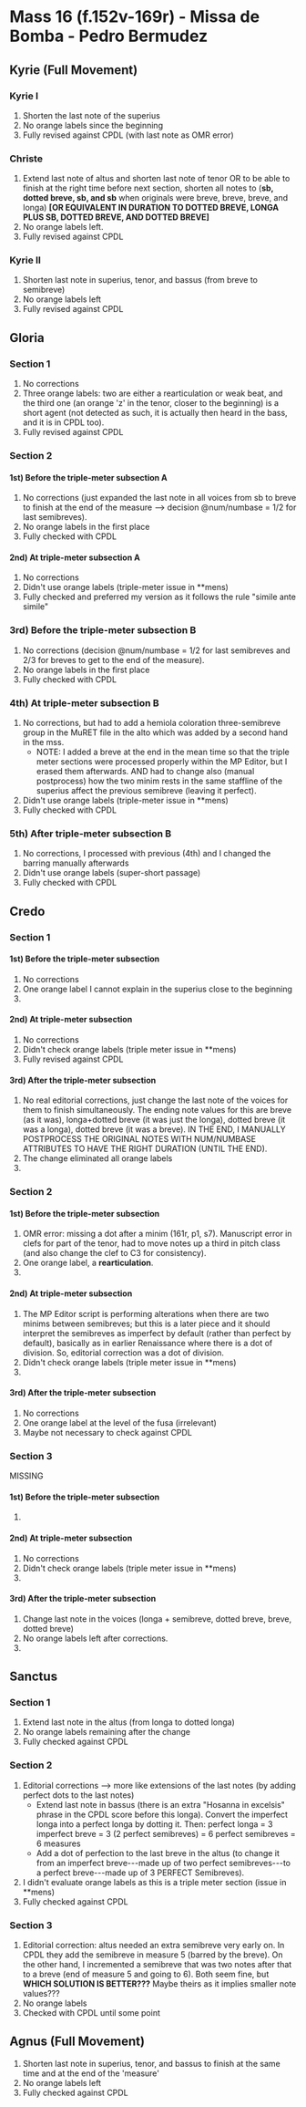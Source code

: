 # Mass 16 (f.152v-169r) - Missa de Bomba - Pedro Bermudez



## Kyrie (Full Movement)
### Kyrie I
1. Shorten the last note of the superius
2. No orange labels since the beginning
3. Fully revised against CPDL (with last note as OMR error)

### Christe
1. Extend last note of altus and shorten last note of tenor OR to be able to finish at the right time before next section, shorten all notes to (**sb, dotted breve, sb, and sb** when originals were breve, breve, breve, and longa) **[OR EQUIVALENT IN DURATION TO DOTTED BREVE, LONGA PLUS SB, DOTTED BREVE, AND DOTTED BREVE]**
2. No orange labels left.
3. Fully revised against CPDL

### Kyrie II
1. Shorten last note in superius, tenor, and bassus (from breve to semibreve)
2. No orange labels left
3. Fully revised against CPDL


## Gloria
### Section 1
1. No corrections
2. Three orange labels: two are either a rearticulation or weak beat, and the third one (an orange 'z' in the tenor, closer to the beginning) is a short agent (not detected as such, it is actually then heard in the bass, and it is in CPDL too).
3. Fully revised against CPDL

### Section 2
#### 1st) Before the triple-meter subsection A
1. No corrections (just expanded the last note in all voices from sb to breve to finish at the end of the measure --> decision @num/numbase = 1/2 for last semibreves).
2. No orange labels in the first place
3. Fully checked with CPDL

#### 2nd) At triple-meter subsection A
1. No corrections
2. Didn't use orange labels (triple-meter issue in \*\*mens)
3. Fully checked and preferred my version as it follows the rule "simile ante simile"

### 3rd) Before the triple-meter subsection B
1. No corrections (decision @num/numbase = 1/2 for last semibreves and 2/3 for breves to get to the end of the measure).
2. No orange labels in the first place
3. Fully checked with CPDL

### 4th) At triple-meter subsection B
1. No corrections, but had to add a hemiola coloration three-semibreve group in the MuRET file in the alto which was added by a second hand in the mss.
    - NOTE: I added a breve at the end in the mean time so that the triple meter sections were processed properly within the MP Editor, but I erased them afterwards. AND had to change also (manual postprocess) how the two minim rests in the same staffline of the superius affect the previous semibreve (leaving it perfect).
2. Didn't use orange labels (triple-meter issue in \*\*mens)
3. Fully checked with CPDL

### 5th) After triple-meter subsection B
1. No corrections, I processed with previous (4th) and I changed the barring manually afterwards
2. Didn't use orange labels (super-short passage)
3. Fully checked with CPDL


## Credo
### Section 1
#### 1st) Before the triple-meter subsection
1. No corrections
2. One orange label I cannot explain in the superius close to the beginning
3. 

#### 2nd) At triple-meter subsection
1. No corrections
2. Didn't check orange labels (triple meter issue in \*\*mens)
3. Fully revised against CPDL

#### 3rd) After the triple-meter subsection
1. No real editorial corrections, just change the last note of the voices for them to finish simultaneously. The ending note values for this are breve (as it was), longa+dotted breve (it was just the longa), dotted breve (it was a longa), dotted breve (it was a breve). IN THE END, I MANUALLY POSTPROCESS THE ORIGINAL NOTES WITH NUM/NUMBASE ATTRIBUTES TO HAVE THE RIGHT DURATION (UNTIL THE END).
2. The change eliminated all orange labels
3. 


### Section 2
#### 1st) Before the triple-meter subsection
1. OMR error: missing a dot after a minim (161r, p1, s7). Manuscript error in clefs for part of the tenor, had to move notes up a third in pitch class (and also change the clef to C3 for consistency).
2. One orange label, a **rearticulation**.
3.


#### 2nd) At triple-meter subsection
1. The MP Editor script is performing alterations when there are two minims between semibreves; but this is a later piece and it should interpret the semibreves as imperfect by default (rather than perfect by default), basically as in earlier Renaissance where there is a dot of division. So, editorial correction was a dot of division.
2. Didn't check orange labels (triple meter issue in \*\*mens)
3.

#### 3rd) After the triple-meter subsection
1. No corrections
2. One orange label at the level of the fusa (irrelevant)
3. Maybe not necessary to check against CPDL


### Section 3
MISSING
#### 1st) Before the triple-meter subsection
1. 


#### 2nd) At triple-meter subsection
1. No corrections
2. Didn't check orange labels (triple meter issue in \*\*mens)
3.

#### 3rd) After the triple-meter subsection
1. Change last note in the voices (longa + semibreve, dotted breve, breve, dotted breve)
2. No orange labels left after corrections.
3. 




## Sanctus
### Section 1
1. Extend last note in the altus (from longa to dotted longa)
2. No orange labels remaining after the change
3. Fully checked against CPDL

### Section 2
1. Editorial corrections --> more like extensions of the last notes (by adding perfect dots to the last notes) 
    - Extend last note in bassus (there is an extra "Hosanna in excelsis" phrase in the CPDL score before this longa). Convert the imperfect longa into a perfect longa by dotting it. Then: perfect longa = 3 imperfect breve = 3 (2 perfect semibreves) = 6 perfect semibreves = 6 measures
    - Add a dot of perfection to the last breve in the altus (to change it from an imperfect breve---made up of two perfect semibreves---to a perfect breve---made up of 3 PERFECT Semibreves).
2. I didn't evaluate orange labels as this is a triple meter section (issue in \*\*mens)
3. Fully checked against CPDL

### Section 3
1. Editorial correction: altus needed an extra semibreve very early on. In CPDL they add the semibreve in measure 5 (barred by the breve). On the other hand, I incremented a semibreve that was two notes after that to a breve (end of measure 5 and going to 6). Both seem fine, but **WHICH SOLUTION IS BETTER???** Maybe theirs as it implies smaller note values???
2. No orange labels
3. Checked with CPDL until some point


## Agnus (Full Movement)
1. Shorten last note in superius, tenor, and bassus to finish at the same time and at the end of the 'measure'
2. No orange labels left
3. Fully checked against CPDL